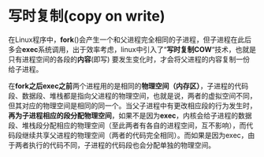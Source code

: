 # 写时复制(copy on write)

  在Linux程序中，**fork**()会产生一个和父进程完全相同的子进程，但子进程在此后多会**exec**系统调用，出于效率考虑，linux中引入了“**写时复制COW**“技术，也就是只有进程空间的各段的**内容**(即写) 要发生变化时，才会将父进程的内容复制一份给子进程。

在**fork之后exec之前**两个进程用的是相同的**物理空间（内存区）**，子进程的代码段、数据段、堆栈都是指向父进程的物理空间，也就是说，两者的虚拟空间不同，但其对应的物理空间是相同的同一个。当父子进程中有更改相应段的行为发生时，**再为子进程相应的段分配物理空间**，如果不是因为**exec**，内核会给子进程的数据段、堆栈段分配相应的物理空间（至此两者有各自的进程空间，互不影响），而代码段继续共享父进程的物理空间（两者的代码完全相同）。而如果是因为exec，由于两者执行的代码不同，子进程的代码段也会分配单独的物理空间。  